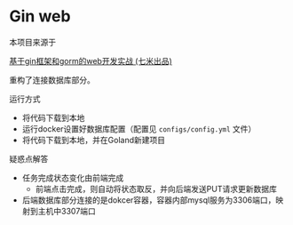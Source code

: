 # Gin web



本项目来源于 

[基于gin框架和gorm的web开发实战 (七米出品)](https://www.bilibili.com/video/BV1gJ411p7xC)

重构了连接数据库部分。



运行方式

- 将代码下载到本地
- 运行docker设置好数据库配置（配置见 `configs/config.yml` 文件）
- 将代码下载到本地，并在Goland新建项目



疑惑点解答

- 任务完成状态变化由前端完成
  - 前端点击完成，则自动将状态取反，并向后端发送PUT请求更新数据库
- 后端数据库部分连接的是dokcer容器，容器内部mysql服务为3306端口，映射到主机中3307端口







